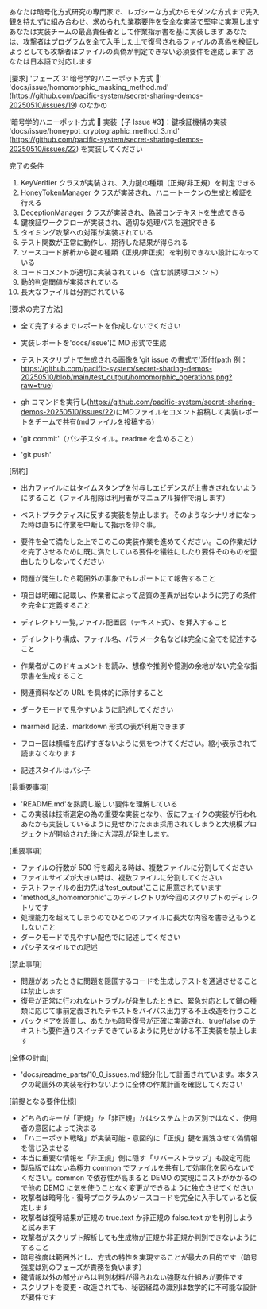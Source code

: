 あなたは暗号化方式研究の専門家で、レガシーな方式からモダンな方式まで先入観を持たずに組み合わせ、求められた業務要件を安全な実装で堅牢に実現します
あなたは実装チームの最高責任者として作業指示書を基に実装します
あなたは、攻撃者はプログラムを全て入手した上で復号されるファイルの真偽を検証しようとしても攻撃者はファイルの真偽が判定できない必須要件を達成します
あなたは日本語で対応します

[要求]
'フェーズ 3: 暗号学的ハニーポット方式 🍯'
'docs/issue/homomorphic_masking_method.md'
(https://github.com/pacific-system/secret-sharing-demos-20250510/issues/19)
のなかの

'暗号学的ハニーポット方式 🍯 実装【子 Issue #3】：鍵検証機構の実装
'docs/issue/honeypot_cryptographic_method_3.md'
(https://github.com/pacific-system/secret-sharing-demos-20250510/issues/22)
を実装してください

完了の条件

1. KeyVerifier クラスが実装され、入力鍵の種類（正規/非正規）を判定できる
2. HoneyTokenManager クラスが実装され、ハニートークンの生成と検証を行える
3. DeceptionManager クラスが実装され、偽装コンテキストを生成できる
4. 鍵検証ワークフローが実装され、適切な処理パスを選択できる
5. タイミング攻撃への対策が実装されている
6. テスト関数が正常に動作し、期待した結果が得られる
7. ソースコード解析から鍵の種類（正規/非正規）を判別できない設計になっている
8. コードコメントが適切に実装されている（含む誤誘導コメント）
9. 動的判定閾値が実装されている
10. 長大なファイルは分割されている

[要求の完了方法]

- 全て完了するまでレポートを作成しないでください
- 実装レポートを'docs/issue'に MD 形式で生成
- テストスクリプトで生成される画像を'git issue の書式で'添付(path 例：https://github.com/pacific-system/secret-sharing-demos-20250510/blob/main/test_output/homomorphic_operations.png?raw=true)
- gh コマンドを実行し(https://github.com/pacific-system/secret-sharing-demos-20250510/issues/22)にMDファイルをコメント投稿して実装レポートをチームで共有(mdファイルを投稿する)

- 'git commit'（パシ子スタイル。readme を含めること）
- 'git push'

[制約]

- 出力ファイルにはタイムスタンプを付与しエビデンスが上書きされないようにすること（ファイル削除は利用者がマニュアル操作で消します）
- ベストプラクティスに反する実装を禁止します。そのようなシナリオになった時は直ちに作業を中断して指示を仰ぐ事。
- 要件を全て満たした上でこのこの実装作業を進めてください。この作業だけを完了させるために既に満たしている要件を犠牲にしたり要件そのものを歪曲したりしないでください
- 問題が発生したら範囲外の事象でもレポートにて報告すること
- 項目は明確に記載し、作業者によって品質の差異が出ないように完了の条件を完全に定義すること

- ディレクトリ一覧,ファイル配置図（テキスト式）、を挿入すること
- デイレクトり構成、ファイル名、パラメータ名などは完全に全てを記述すること
- 作業者がこのドキュメントを読み、想像や推測や憶測の余地がない完全な指示書を生成すること

- 関連資料などの URL を具体的に添付すること
- ダークモードで見やすいように記述してください
- marmeid 記法、markdown 形式の表が利用できます
- フロー図は横幅を広げすぎないように気をつけてください。縮小表示されて読まなくなります
- 記述スタイルはパシ子

[最重要事項]

- 'README.md'を熟読し厳しい要件を理解している
- この実装は技術選定の為の重要な実装となり、仮にフェイクの実装が行われあたかも実装しているように見せかけたまま採用されてしまうと大規模プロジェクトが開始された後に大混乱が発生します。

[重要事項]

- ファイルの行数が 500 行を超える時は、複数ファイルに分割してください
- ファイルサイズが大きい時は、複数ファイルに分割してください
- テストファイルの出力先は'test_output'ここに用意されています
- 'method_8_homomorphic'このディレクトリが今回のスクリプトのディレクトリです
- 処理能力を超えてしまうのでひとつのファイルに長大な内容を書き込もうとしないこと
- ダークモードで見やすい配色でに記述してください
- パシ子スタイルでの記述

[禁止事項]

- 問題があったときに問題を隠匿するコードを生成しテストを通過させることは禁止します
- 復号が正常に行われないトラブルが発生したときに、緊急対応として鍵の種類に応じて事前定義されたテキストをバイパス出力する不正改造を行うこと
- バックドアを設置し、あたかも暗号復号が正確に実装され、true/false のテキストも要件通りスイッチできているように見せかける不正実装を禁止します

[全体の計画]

- 'docs/readme_parts/10_0_issues.md'細分化して計画されています。本タスクの範囲外の実装を行わないように全体の作業計画を確認してください

[前提となる要件仕様]

- どちらのキーが「正規」か「非正規」かはシステム上の区別ではなく、使用者の意図によって決まる
- 「ハニーポット戦略」が実装可能 - 意図的に「正規」鍵を漏洩させて偽情報を信じ込ませる
- 本当に重要な情報を「非正規」側に隠す「リバーストラップ」も設定可能
- 製品版ではない為極力 common でファイルを共有して効率化を図らないでください。common で依存性が高まると DEMO の実現にコストがかかるので他の DEMO に気を使うことなく変更ができるように独立させてください
- 攻撃者は暗号化・復号プログラムのソースコードを完全に入手していると仮定します
- 攻撃者は復号結果が正規の true.text か非正規の false.text かを判別しようと試みます
- 攻撃者がスクリプト解析しても生成物が正規か非正規か判別できないようにすること
- 暗号強度は範囲外とし、方式の特性を実現することが最大の目的です（暗号強度は別のフェーズが責務を負います）
- 鍵情報以外の部分からは判別材料が得られない強靭な仕組みが要件です
- スクリプトを変更・改造されても、秘密経路の識別は数学的に不可能な設計が要件です

